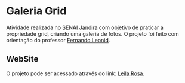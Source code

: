 # Galeria Grid

Atividade realizada no [SENAI Jandira](https://jandira.sp.senai.br/) com objetivo de praticar a propriedade grid, criando uma galeria de fotos. O projeto foi feito com orientação do professor [Fernando Leonid](https://github.com/fernandoleonid).

## WebSite
O projeto pode ser acessado através do link: [Leila Rosa](https://rosaaleila.github.io/landing-page-1/).
